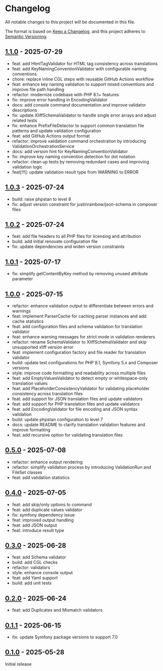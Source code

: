 # Changelog

All notable changes to this project will be documented in this file.

The format is based on [Keep a Changelog](https://keepachangelog.com/en/1.0.0/),
and this project adheres to [Semantic Versioning](https://semver.org/spec/v2.0.0.html).

## [1.1.0] - 2025-07-29

- feat: add HtmlTagValidator for HTML tag consistency across translations
- feat: add KeyNamingConventionValidator with configurable naming conventions
- chore: replace inline CGL steps with reusable GitHub Actions workflow
- feat: enhance key naming validation to support mixed conventions and improve file path handling
- refactor: modernize codebase with PHP 8.1+ features
- fix: improve error handling in EncodingValidator
- docs: add console command documentation and improve validator descriptions
- fix: update XliffSchemaValidator to handle single error arrays and adjust related tests
- fix: enhance PrefixFileDetector to support common translation file patterns and update validation configuration
- feat: add GitHub Actions output format
- refactor: improve validation command orchestration by introducing ValidationOrchestrationService
- docs: add version hint for KeyNamingConventionValidator
- fix: improve key naming convention detection for dot notation
- refactor: clean up tests by removing redundant cases and improving validation logic
- feat[!!!]: update validation result type from WARNING to ERROR

## [1.0.3] - 2025-07-24

- build: raise phpstan to level 8
- fix: adjust version constraint for justinrainbow/json-schema in composer files

## [1.0.2] - 2025-07-24

- feat: add file headers to all PHP files for licensing and attribution
- build: add initial renovate configuration file
- fix: update dependencies and widen version constraints

## [1.0.1] - 2025-07-17

- fix: simplify getContentByKey method by removing unused attribute parameter

## [1.0.0] - 2025-07-15

- refactor: enhance validation output to differentiate between errors and warnings
- feat: implement ParserCache for caching parser instances and add cache statistics
- feat: add configuration files and schema validation for translation validator
- feat: enhance warning messages for strict mode in validation renderers
- refactor: rename SchemaValidator to XliffSchemaValidator and skip unsupported xliff version error
- feat: implement configuration factory and file reader for translation validator
- build: update test configurations for PHP 8.1, Symfony 5.x and Composer versions
- style: improve code formatting and readability across multiple files
- feat: add EmptyValuesValidator to detect empty or whitespace-only translation values
- feat: add PlaceholderConsistencyValidator for validating placeholder consistency across translation files
- feat: add support for JSON translation files and update validators
- feat: add support for PHP translation files and update validators
- feat: add EncodingValidator for file encoding and JSON syntax validation
- build: update phpstan configuration to level 7
- docs: update README to clarify translation validation features and improve formatting
- feat: add recursive option for validating translation files

## [0.5.0] - 2025-07-08

- refactor: enhance output rendering
- refactor: simplify validation process by introducing ValidationRun and FileSet classes
- feat: add validation statistics

## [0.4.0] - 2025-07-05

- feat: add skip/only options to command
- feat: add duplicate values validator
- fix: symfony dependency issue
- feat: improved output handling
- feat: add JSON output
- feat: introduce result type

## [0.3.0] - 2025-06-28

- feat: add Schema validator
- build: add CGL checks
- refactor: validators
- style: enhance console output
- feat: add Yaml support
- build: add unit tests

## [0.2.0] - 2025-06-24

- feat: add Duplicates and Mismatch validators

## [0.1.1] - 2025-06-15

- fix: update Symfony package versions to support 7.0

## [0.1.0] - 2025-05-28

Initial release

[1.1.0]: https://github.com/move-elevator/composer-translation-validator/compare/1.0.3...1.1.0
[1.0.3]: https://github.com/move-elevator/composer-translation-validator/compare/1.0.2...1.0.3
[1.0.2]: https://github.com/move-elevator/composer-translation-validator/compare/1.0.1...1.0.2
[1.0.1]: https://github.com/move-elevator/composer-translation-validator/compare/1.0.0...1.0.1
[1.0.0]: https://github.com/move-elevator/composer-translation-validator/compare/0.5.0...1.0.0
[0.5.0]: https://github.com/move-elevator/composer-translation-validator/compare/0.4.0...0.5.0
[0.4.0]: https://github.com/move-elevator/composer-translation-validator/compare/0.3.0...0.4.0
[0.3.0]: https://github.com/move-elevator/composer-translation-validator/compare/0.2.0...0.3.0
[0.2.0]: https://github.com/move-elevator/composer-translation-validator/compare/0.1.1...0.2.0
[0.1.1]: https://github.com/move-elevator/composer-translation-validator/compare/0.1.0...0.1.1
[0.1.0]: https://github.com/move-elevator/composer-translation-validator/tree/0.1.0
